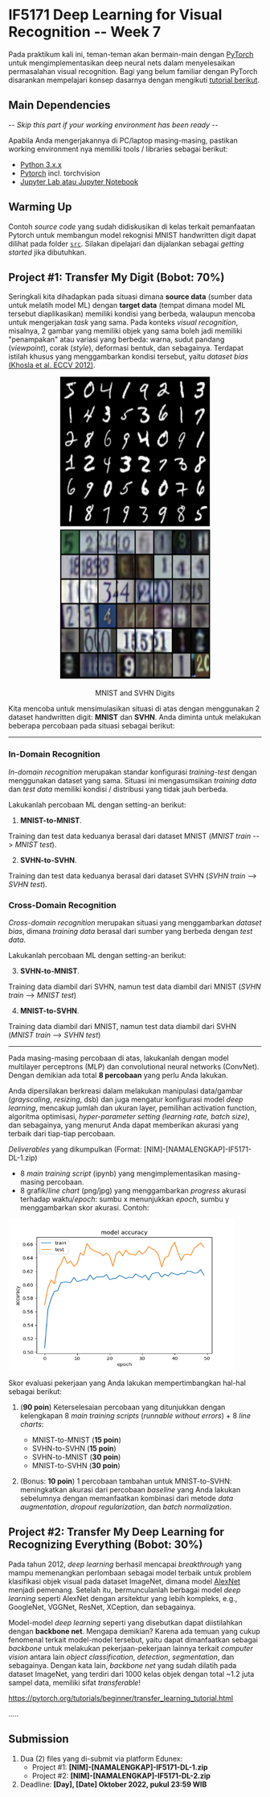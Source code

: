 # IF5171 Deep Learning for Visual Recognition -- Week 7

Pada praktikum kali ini, teman-teman akan bermain-main dengan [PyTorch](https://pytorch.org) untuk mengimplementasikan deep neural nets dalam menyelesaikan permasalahan visual recognition. 
Bagi yang belum familiar dengan PyTorch disarankan mempelajari konsep dasarnya dengan mengikuti [tutorial berikut](https://pytorch.org/tutorials/).



## Main Dependencies

-- *Skip this part if your working environment has been ready* --

Apabila Anda mengerjakannya di PC/laptop masing-masing, pastikan working environment nya memiliki tools / libraries sebagai berikut:
- [Python 3.x.x](https://www.python.org/)
- [Pytorch](https://pytorch.org/) incl. torchvision
- [Jupyter Lab atau Jupyter Notebook](https://jupyter.org/)

## Warming Up
Contoh *source code* yang sudah didiskusikan di kelas terkait pemanfaatan Pytorch untuk membangun model rekognisi MNIST handwritten digit dapat dilihat pada folder [`src`](https://github.com/ghif/IF5171/tree/main/deeplearning/src).
Silakan dipelajari dan dijalankan sebagai *getting started* jika dibutuhkan.


## Project #1: Transfer My Digit (Bobot: 70%)

Seringkali kita dihadapkan pada situasi dimana __source data__ (sumber data untuk melatih model ML) dengan __target data__ (tempat dimana model ML tersebut diaplikasikan) memiliki kondisi yang berbeda, walaupun mencoba untuk mengerjakan *task* yang sama.
Pada konteks *visual recognition*, misalnya, 2 gambar yang memiliki objek yang sama boleh jadi memiliki "penampakan" atau variasi yang berbeda: warna, sudut pandang (*viewpoint*), corak (*style*), deformasi bentuk, dan sebagainya.
Terdapat istilah khusus yang menggambarkan kondisi tersebut, yaitu *dataset bias* [(Khosla et al. ECCV 2012)](https://people.csail.mit.edu/khosla/papers/eccv2012_khosla.pdf).

<p align="center">
	<img src="mnist.png"  width="300" height="300">  
	<img src="svhn.png"  width="300" height="300"> 
</p>

<p align="center">MNIST and SVHN Digits</p>

Kita mencoba untuk mensimulasikan situasi di atas dengan menggunakan 2 dataset handwritten digit: __MNIST__ dan __SVHN__.
Anda diminta untuk melakukan beberapa percobaan pada situasi sebagai berikut:

***
### In-Domain Recognition
*In-domain recognition* merupakan standar konfigurasi *training-test* dengan menggunakan dataset yang sama. 
Situasi ini mengasumsikan *training data* dan *test data* memiliki kondisi / distribusi yang tidak jauh berbeda.

Lakukanlah percobaan ML dengan setting-an berikut:

1. __MNIST-to-MNIST__.

Training dan test data keduanya berasal dari dataset MNIST (*MNIST train* --> *MNIST test*).

2. __SVHN-to-SVHN__.

Training dan test data keduanya berasal dari dataset SVHN (*SVHN train* --> *SVHN test*).

### Cross-Domain Recognition
*Cross-domain recognition* merupakan situasi yang menggambarkan *dataset bias*, dimana *training data* berasal dari sumber yang berbeda dengan *test data*.

Lakukanlah percobaan ML dengan setting-an berikut:

3. __SVHN-to-MNIST__.

Training data diambil dari SVHN, namun test data diambil dari MNIST (*SVHN train* --> *MNIST test*)

4. __MNIST-to-SVHN__.

Training data diambil dari MNIST, namun test data diambil dari SVHN (*MNIST train* --> *SVHN test*)
***

Pada masing-masing percobaan di atas, lakukanlah dengan model multilayer perceptrons (MLP) dan convolutional neural networks (ConvNet).
Dengan demikian ada total __8 percobaan__ yang perlu Anda lakukan.


Anda dipersilakan berkreasi dalam melakukan manipulasi data/gambar (*grayscaling*, *resizing*, dsb) dan juga mengatur konfigurasi model *deep learning*, mencakup jumlah dan ukuran layer, pemilihan activation function, algoritma optimisasi, *hyper-parameter setting (learning rate, batch size)*, dan sebagainya, yang menurut Anda dapat memberikan akurasi yang terbaik dari tiap-tiap percobaan.

*Deliverables* yang dikumpulkan (Format: [NIM]-[NAMALENGKAP]-IF5171-DL-1.zip) 
- 8 *main training script* (ipynb) yang mengimplementasikan masing-masing percobaan.
- 8 grafik/*line chart* (png/jpg) yang menggambarkan *progress* akurasi terhadap waktu/*epoch*: sumbu x menunjukkan *epoch*, sumbu y menggambarkan skor akurasi. Contoh:

<!-- ![accuracy plot](plot_ex.png "Training vs Test Accuracy Plot Example") -->
<img src="plot_ex.png"  width="450" height="300">

Skor evaluasi pekerjaan yang Anda lakukan mempertimbangkan hal-hal sebagai berikut:
1. (__90 poin__) Keterselesaian percobaan yang ditunjukkan dengan kelengkapan 8 *main training scripts* (*runnable without errors*) + 8 *line charts*:
	- MNIST-to-MNIST (__15 poin__)
	- SVHN-to-SVHN (__15 poin__)
	- SVHN-to-MNIST (__30 poin__)
	- MNIST-to-SVHN (__30 poin__)

2. (Bonus: __10 poin__) 1 percobaan tambahan untuk MNIST-to-SVHN: meningkatkan akurasi dari percobaan *baseline* yang Anda lakukan sebelumnya dengan memanfaatkan kombinasi dari metode *data augmentation*, *dropout regularization*, dan *batch normalization*.

## Project #2: Transfer My Deep Learning for Recognizing Everything (Bobot: 30%)

Pada tahun 2012, *deep learning* berhasil mencapai *breakthrough* yang mampu memenangkan perlombaan sebagai model terbaik untuk problem klasifikasi objek visual pada dataset ImageNet, dimana model [AlexNet](https://papers.nips.cc/paper/2012/hash/c399862d3b9d6b76c8436e924a68c45b-Abstract.html) menjadi pemenang. 
Setelah itu, bermunculanlah berbagai model *deep learning* seperti AlexNet dengan arsitektur yang lebih kompleks, e.g., GoogleNet, VGGNet, ResNet, XCeption, dan sebagainya.

Model-model *deep learning* seperti yang disebutkan dapat diistilahkan dengan __backbone net__. Mengapa demikian?
Karena ada temuan yang cukup fenomenal terkait model-model tersebut, yaitu dapat dimanfaatkan sebagai *backbone* untuk melakukan pekerjaan-pekerjaan lainnya terkait *computer vision* antara lain *object classification*, *detection*, *segmentation*, dan sebagainya.
Dengan kata lain, *backbone net* yang sudah dilatih pada dataset ImageNet, yang terdiri dari 1000 kelas objek dengan total \~1.2 juta sampel data, memiliki sifat *transferable*!




https://pytorch.org/tutorials/beginner/transfer_learning_tutorial.html

.....

## Submission
1. Dua (2) files yang di-submit via platform Edunex:
	- Project #1: __[NIM]-[NAMALENGKAP]-IF5171-DL-1.zip__
	- Project #2: __[NIM]-[NAMALENGKAP]-IF5171-DL-2.zip__
2. Deadline: __[Day], [Date] Oktober 2022, pukul 23:59 WIB__